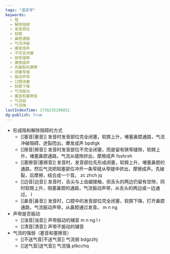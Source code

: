 ```yaml
---
tags: "语言学"
keywords:
  - 阻
  - 解除阻碍
  - 发音部位
  - 软腭
  - 鼻腔通路
  - 气流冲破
  - 爆发成声
  - 不完全闭塞
  - 狭窄缝隙
  - 摩擦成声
  - 先破裂后摩擦
  - 闭塞窄缝
  - 振动声带
  - 口腔闭塞
  - 软腭下降
  - 气流振动
  - 塞音和塞擦音
  - 气流弱
  - 气流强
lastIndexTime: 1736235290852
dg-publish: true
---
```


- 形成阻和解除阻碍的方式
	- [[塞音\|塞音]] 发音时发音部位完全闭塞，软腭上升，堵塞鼻腔通路，气流冲破阻碍，迸裂而出，爆发成声 bpdtgk
	- [[擦音\|擦音]] 发音时发音部位不完全闭塞，而是留有狭窄缝隙，软腭上升，堵塞鼻腔通路，气流从缝隙挤出，摩擦成声 fsshrxh
	- [[塞擦音\|塞擦音]] 发音时，发音部位先形成闭塞，软腭上升，堵塞鼻腔的通路，然后气流把阻塞部位冲开一条窄缝从窄缝中挤出，摩擦成声。先破裂，后摩擦，结合成一个音。 zc zhch jq
	- [[边音\|边音]] 发音时，舌尖与上齿龈接触，但舌头的两边仍留有空隙，同时软腭上升，阻塞鼻腔的通路，气流振动声带，从舌头的两边或一边通过。 l
	- [[鼻音\|鼻音]] 发音时，口腔中的发音部位完全闭塞，软腭下降，打开鼻腔通路，气流振动声带，从鼻腔通过发音。 m n ng
- 声带是否振动
	- [[浊音\|浊音]] 声带振动的辅音  m n ng l r
	- [[清音\|清音]] 声带不振动的辅音
- 气流的强弱（塞音和塞擦音）
	- [[不送气音\|不送气音]] 气流弱 bdgzzhj
	- [[送气音\|送气音]] 气流强 ptkcchq